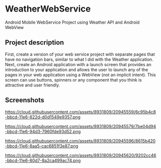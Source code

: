 # WeatherWebService
Android Mobile WebService Project using Weather API and Android WebView

Project description
--------------------
First, create a version of your web service project with separate pages that have no navigation bars, 
similar to what I did with the Weather application.  
Next, create an Android application with a launch screen that provides an introduction to 
your application and allows the user to launch any of the pages in your web application using a 
WebView (not an implicit intent). This screen can use buttons, spinners or any component that 
you think is attractive and user friendly.

Screenshots
-----------
https://cloud.githubusercontent.com/assets/8931809/20945559/6c95b4c8-bbcd-11e6-822d-d0d1549e9357.png

https://cloud.githubusercontent.com/assets/8931809/20945579/7be04d94-bbcd-11e6-94d3-7960fde93d52.png

https://cloud.githubusercontent.com/assets/8931809/20945596/8615b420-bbcd-11e6-8aa5-cac6851f3e87.png

https://cloud.githubusercontent.com/assets/8931809/20945620/9202cc46-bbcd-11e6-80d7-8a2ca499ac74.png
